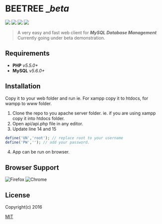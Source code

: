 # BEETREE _*beta*
![](https://img.shields.io/github/repo-size/pranay-k/beetree?color=blue&logo=angular&style=flat-square) ![](https://img.shields.io/github/issues/pranay-k/beetree?style=flat-square) ![](https://img.shields.io/github/license/pranay-k/beetree?color=violet&style=flat-square) ![](https://img.shields.io/github/v/tag/pranay-k/beetree?color=orange&style=flat-square)


> A very easy and fast web client for ***MySQL Database Management***
Currently going under beta demonstration.


## Requirements

* **PHP** *v5.5.0+*
* **MySQL** *v5.6.0+*

## Installation
Copy it to your web folder and run ie. For xampp copy it to htdocs, for wampp to www folder.
1. Clone the repo to you apache server folder. ie. if you are using xampp copy it into htdocs folder.
2. Open api/api.php file in any editor.
3. Update line 14 and 15
```php
define('UN','root'); // replace root to your username
define('PW',''); // add your password.
```
4. App can be run on browser.

## Browser Support
![Firefox](https://cdn3.iconfinder.com/data/icons/browsers-1/512/Browser_B-64.png)
![Chrome](https://cdn3.iconfinder.com/data/icons/browsers-1/512/Browser_A-64.png)

## License

Copyright(c) 2016

[MIT](https://raw.githubusercontent.com/Pranay-K/beetree-beta/master/LICENSE)

